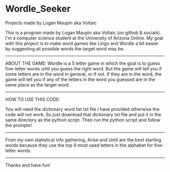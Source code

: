 # Wordle_Seeker
Projects made by Logan Maupin aka Voltaic


This is a program made by Logan Maupin aka Voltaic (on github & socials). I'm a computer science student at the University of Arizona Online. My goal with this project is to make word games like Lingo and Wordle a bit easier by suggesting all possible words the target word may be.

---------------------------

ABOUT THE GAME:
Wordle is a 5 letter game in which the goal is to guess five-letter words until you guess the right
word. But the game will tell you if some letters are in the word in general, or if not. If they are
in the word, the game will tell you if any of the letters in the word you guessed are in the same place
as the target word.

----------------------------

HOW TO USE THIS CODE: 

You will need the dictionary word list txt file I have provided otherwise the code will not work. So just download that dictionary txt file and put it in the same directory as the python script. Then run the python script and follow the prompts!

---------------------------

From my own statistical info gathering, Arise and Until are the best starting words because they use
the top 9 most used letters in the alphabet for five-letter words.

------------------------------

Thanks and have fun! 

